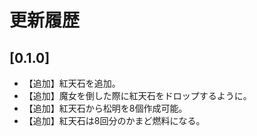 # 更新履歴

## [0.1.0]

- 【追加】紅天石を追加。
- 【追加】魔女を倒した際に紅天石をドロップするように。
- 【追加】紅天石から松明を8個作成可能。
- 【追加】紅天石は8回分のかまど燃料になる。
